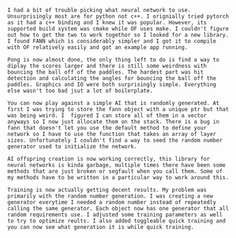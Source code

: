     I had a bit of trouble picking what neural network to use. Unsurprisingly most are for python not c++. I orignially tried pytorch as it had a c++ binding and I knew it was popular. However, its supported build system was cmake while OF uses make. I couldn't figure out how to get the two to work togethor so I looked for a new library. I found FANN which is considerably simpler and I got it to compile with OF relatively easily and got an example app running.

    Pong is now almost done, the only thing left to do is find a way to diplay the scores larger and there is still some weirdness with bouncing the ball off of the paddles. The hardest part was hit detection and calculating the angles for bouncing the ball off the paddles. Graphics and IO were both surprisingly simple. Everything else wasn't too bad jsut a lot of boilerplate.

    You can now play against a simple AI that is randomly generated. At first I was trying to store the fann object with a unique ptr but that was being weird. I  figured I can store all of them in a vector anyways so I now just allocate them on the stack. There is a bug in fann that doesn't let you use the default method to define your network so I have to use the function that takes an array of layer sizes. Unfortunately I couldn't find a way to seed the random number generator used to initialize the network.

    AI offspring creation is now working correctly, this library for neural networks is kinda garbage, multiple times there have been some methods that are just broken or segfault when you call them. Some of my methods have to be written in a particular way to work around this.

    Training is now actually getting decent results. My problem was primarily with the random number generation. I was creating a new generator everytime I needed a random number instead of repeatedly calling the same generator. Each object now has one generator that all random requirements use. I adjusted some training parameters as well to try to optimize reults. I also added toggleable quick training and you can now see what generation it is while quick training.